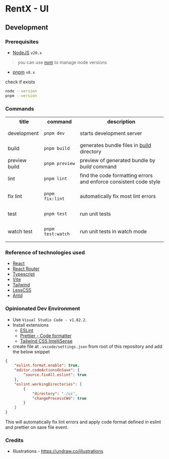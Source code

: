 # RentX - UI

## Development

### Prerequisites

- [NodeJS](https://nodejs.org/en) `v20.x`
> you can use [nvm](https://github.com/nvm-sh/nvm) to manage node versions
- [pnpm](https://pnpm.io/installation#using-npm) `v8.x`

check if exists

```sh
node --version
pnpm --version
```

### Commands

<table>
<tbody>
<tr>
<th>&nbsp;title</th>
<th>command</th>
<th>&nbsp;description</th>
</tr>
<tr>
<td>development</td>
<td>

```
pnpm dev
```

</td>
<td>starts development server</td>
</tr>
<tr>
<td>build</td>
<td>

```
pnpm build
```

</td>
<td>generates bundle files in <u>build</u> directory</td>
</tr>
<tr>
<td>preview build</td>
<td>

```
pnpm preview
```

</td>
<td>preview of generated bundle by <i>build</i> command</td>
</tr>
<tr>
<td>lint</td>
<td>

```
pnpm lint
```

</td>
<td>find the code formatting errors and enforce consistent code style</td>
</tr>
<tr>
<td>fix lint</td>
<td>

```
pnpm fix:lint
```

</td>
<td>automatically fix most lint errors</td>
</tr>
<tr>
<td>test</td>
<td>

```
pnpm test
```

</td>
<td>run unit tests</td>
</tr>
<tr>
<td>watch test</td>
<td>

```
pnpm test:watch
```

</td>
<td>run unit tests in watch mode</td>
</tr>
</tbody>
</table>

### Reference of technologies used

- [React](https://react.dev/)
- [React Router](https://reactrouter.com/en/main)
- [Typescript](https://www.typescriptlang.org/)
- [Vite](https://vitejs.dev/)
- [Tailwind](https://tailwindcss.com/)
- [LessCSS](https://lesscss.org/)
- [Antd](https://ant.design/)

### Opinionated Dev Environment

- Use `Visual Studio Code - v1.82.2`.
- Install extensions
    - [ESLint](https://marketplace.visualstudio.com/items?itemName=dbaeumer.vscode-eslint)
    - [Prettier - Code formatter](https://marketplace.visualstudio.com/items?itemName=esbenp.prettier-vscode)
    - [Tailwind CSS IntelliSense](https://marketplace.visualstudio.com/items?itemName=bradlc.vscode-tailwindcss)
- create file at `.vscode/settings.json` from root of this repository and add the below snippet

```json
{
    "eslint.format.enable": true,
    "editor.codeActionsOnSave": {
        "source.fixAll.eslint": true 
    },
    "eslint.workingDirectories": [
        {
            "directory": "./ui",
            "changeProcessCWd": true
        }
    ]
}
```

This will automatically fix lint errors and apply code format defined in eslint and prettier on save file event.

### Credits

- Illustrations - https://undraw.co/illustrations
